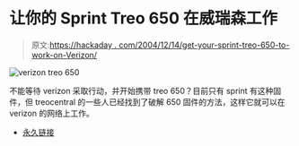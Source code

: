# 让你的 Sprint Treo 650 在威瑞森工作

> 原文:[https://hackaday . com/2004/12/14/get-your-sprint-treo-650-to-work-on-Verizon/](https://hackaday.com/2004/12/14/get-your-sprint-treo-650-to-work-on-verizon/)

![verizon treo 650](../Images/1bd6d18f27cceab109ef56b008c499aa.png)

不能等待 verizon 采取行动，并开始携带 treo 650？目前只有 sprint 有这种固件，但 treocentral 的一些人已经找到了破解 650 固件的方法，这样它就可以在 verizon 的网络上工作。

*   [永久链接](http://discussion.treocentral.com/showthread.php?s=076f0e3b1ef1d724de2dca1711b85069&t=63563&page=1&pp=20)